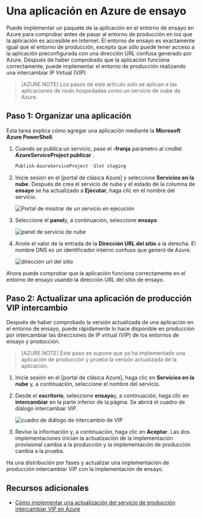<properties 
    pageTitle="Fase de una implementación de servicio de nube (Node.js) | Microsoft Azure" 
    description="Obtenga información sobre cómo implementar la aplicación de Azure en un entorno de ensayo y luego implementar en un entorno de producción mediante intercambio de IP Virtual (VIP)." 
    services="cloud-services" 
    documentationCenter="nodejs" 
    authors="rmcmurray" 
    manager="wpickett" 
    editor=""/>

<tags 
    ms.service="cloud-services" 
    ms.workload="tbd" 
    ms.tgt_pltfrm="na" 
    ms.devlang="nodejs" 
    ms.topic="article" 
    ms.date="08/11/2016" 
    ms.author="robmcm"/>



# <a name="staging-an-application-in-azure"></a>Una aplicación en Azure de ensayo

Puede implementar un paquete de la aplicación en el entorno de ensayo en Azure para comprobar antes de pasar al entorno de producción en los que la aplicación es accesible en Internet. El entorno de ensayo es exactamente igual que el entorno de producción, excepto que sólo puede tener acceso a la aplicación preconfigurada con una dirección URL confusa generado por Azure. Después de haber comprobado que la aplicación funciona correctamente, puede implementar el entorno de producción realizando una intercambiar IP Virtual (VIP).

> [AZURE.NOTE] Los pasos de este artículo solo se aplican a las aplicaciones de nodo hospedadas como un servicio de nube de Azure.

## <a name="step-1-stage-an-application"></a>Paso 1: Organizar una aplicación

Esta tarea explica cómo agregar una aplicación mediante la **Microsoft Azure PowerShell**.

1.  Cuando se publica un servicio, pase el **-franja** parámetro al cmdlet **AzureServiceProject publicar** .

    ```powershell
    Publish-AzureServiceProject -Slot staging
    ```

2.  Inicie sesión en el [portal de clásica Azure] y seleccione **Servicios en la nube**. Después de crea el servicio de nube y el estado de la columna de **ensayo** se ha actualizado a **Ejecutar**, haga clic en el nombre del servicio.

    ![Portal de mostrar de un servicio en ejecución][cloud-service]

3.  Seleccione el **panel**y, a continuación, seleccione **ensayo**.

    ![panel de servicio de nube][cloud-service-dashboard]

4. Anote el valor de la entrada de la **Dirección URL del sitio** a la derecha. El nombre DNS es un identificador interno confuso que generó de Azure.

    ![dirección url del sitio][cloud-service-staging-url]

Ahora puede comprobar que la aplicación funciona correctamente en el entorno de ensayo usando la dirección URL del sitio de ensayo.

## <a name="step-2-upgrade-an-application-in-production-by-swapping-vips"></a>Paso 2: Actualizar una aplicación de producción VIP intercambio

Después de haber comprobado la versión actualizada de una aplicación en el entorno de ensayo, puede rápidamente lo hace disponible en producción por intercambiar las direcciones de IP virtual (VIP) de los entornos de ensayo y producción.

> [AZURE.NOTE] Este paso se supone que ya ha implementado una aplicación de producción y prueba la versión actualizada de la aplicación.

1.  Inicie sesión en el [portal de clásica Azure], haga clic en **Servicios en la nube** y, a continuación, seleccione el nombre del servicio.

2.  Desde el **escritorio**, seleccione **ensayo**y, a continuación, haga clic en **intercambiar** en la parte inferior de la página. Se abrirá el cuadro de diálogo intercambiar VIP.

    ![cuadro de diálogo de intercambio de VIP][vip-swap-dialog]

3.  Revise la información y, a continuación, haga clic en **Aceptar**. Las dos implementaciones inician la actualización de la implementación provisional cambia a la producción y la implementación de producción cambia a la prueba.

Ha una distribución por fases y actualizar una implementación de producción intercambiar VIP con la implementación de ensayo.

## <a name="additional-resources"></a>Recursos adicionales

- [Cómo implementar una actualización del servicio de producción intercambiar VIP en Azure]

[Portal de clásico de Azure]: http://manage.windowsazure.com
[cloud-service]: ./media/cloud-services-nodejs-stage-application/staging-cloud-service-running.png
[cloud-service-dashboard]: ./media/cloud-services-nodejs-stage-application/cloud-service-dashboard-staging.png
[cloud-service-staging-url]: ./media/cloud-services-nodejs-stage-application/cloud-service-staging-url.png
[vip-swap-dialog]: ./media/cloud-services-nodejs-stage-application/vip-swap-dialog.png
[Cómo implementar una actualización del servicio de producción intercambiar VIP en Azure]: cloud-services-how-to-manage.md#how-to-swap-deployments-to-promote-a-staged-deployment-to-production
